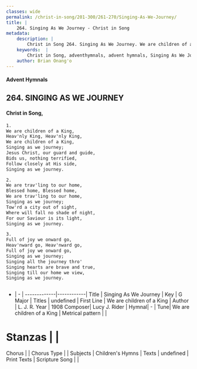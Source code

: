 ```yaml
---
classes: wide
permalink: /christ-in-song/201-300/261-270/Singing-As-We-Journey/
title: |
    264. Singing As We Journey - Christ in Song
metadata:
    description: |
        Christ in Song 264. Singing As We Journey. We are children of a King, Heav'nly King, Heav'nly King, We are children of a King, Singing as we journey; Jesus Christ, our guard and guide, Bids us, nothing terrified, Follow closely at His side, Singing as we journey.
    keywords:  |
        Christ in Song, adventhymnals, advent hymnals, Singing As We Journey, We are children of a King. 
    author: Brian Onang'o
---
```


#### Advent Hymnals
## 264. SINGING AS WE JOURNEY
####  Christ in Song,

```txt
1.
We are children of a King,
Heav'nly King, Heav'nly King,
We are children of a King,
Singing as we journey;
Jesus Christ, our guard and guide,
Bids us, nothing terrified,
Follow closely at His side,
Singing as we journey.

2.
We are trav'ling to our home,
Blessed home, Blessed home,
We are trav'ling to our home,
Singing as we journey;
Tow'rd a city out of sight,
Where will fall no shade of night,
For our Saviour is its light,
Singing as we journey.

3.
Full of joy we onward go,
Heav'nward go, Heav'nward go,
Full of joy we onward go,
Singing as we journey;
Singing all the journey thro'
Singing hearts are brave and true,
Singing till our home we view,
Singing as we journey.



```

- |   -  |
-------------|------------|
Title | Singing As We Journey |
Key | G Major |
Titles | undefined |
First Line | We are children of a King |
Author | L. J. R.
Year | 1908
Composer| Lucy J. Rider |
Hymnal|  - |
Tune| We are children of a King |
Metrical pattern | |
# Stanzas |  |
Chorus |  |
Chorus Type |  |
Subjects | Children's Hymns |
Texts | undefined |
Print Texts | 
Scripture Song |  |
    
